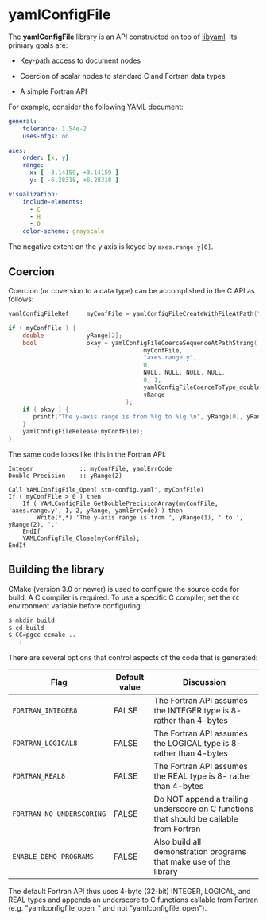 # yamlConfigFile

The **yamlConfigFile** library is an API constructed on top of [libyaml](https://github.com/yaml/libyaml).  Its primary goals are:

- Key-path access to document nodes

- Coercion of scalar nodes to standard C and Fortran data types

- A simple Fortran API

For example, consider the following YAML document:

```yaml
general:
    tolerance: 1.54e-2
    uses-bfgs: on

axes:
    order: [x, y]
    range:
      x: [ -3.14159, +3.14159 ]
      y: [ -6.28318, +6.28318 ]

visualization:
    include-elements:
      - C
      - H
      - O
    color-scheme: grayscale
```

The negative extent on the y axis is keyed by `axes.range.y[0]`.

## Coercion

Coercion (or coversion to a data type) can be accomplished in the C API as follows:

```C
yamlConfigFileRef     myConfFile = yamlConfigFileCreateWithFileAtPath("stm-config.yaml", yamlConfigFileOptions_doNotCache);

if ( myConfFile ) {
    double            yRange[2];
    bool              okay = yamlConfigFileCoerceSequenceAtPathString(
                                      myConfFile,
                                      "axes.range.y",
                                      0,
                                      NULL, NULL, NULL, NULL,
                                      0, 1,
                                      yamlConfigFileCoerceToType_double,
                                      yRange
                                 );
    if ( okay ) {
       printf("The y-axis range is from %lg to %lg.\n", yRange[0], yRange[1]);
    }
    yamlConfigFileRelease(myConfFile);
}
```

The same code looks like this in the Fortran API:

```Fortran
Integer             :: myConfFile, yamlErrCode
Double Precision    :: yRange(2)

Call YAMLConfigFile_Open('stm-config.yaml', myConfFile)
If ( myConfFile > 0 ) then
    If ( YAMLConfigFile_GetDoublePrecisionArray(myConfFile, 'axes.range.y', 1, 2, yRange, yamlErrCode) ) then
        Write(*,*) 'The y-axis range is from ', yRange(1), ' to ', yRange(2), '.'
    EndIf
    YAMLConfigFile_Close(myConfFile);
EndIf
```

## Building the library

CMake (version 3.0 or newer) is used to configure the source code for build.  A C compiler is required.  To use a specific C compiler, set the `CC` environment variable before configuring:

```bash
$ mkdir build
$ cd build
$ CC=pgcc ccmake ..
   :
```

There are several options that control aspects of the code that is generated:

| Flag | Default value | Discussion |
| ---- | ------------- | ---------- |
| `FORTRAN_INTEGER8` | FALSE | The Fortran API assumes the INTEGER type is 8- rather than 4-bytes |
| `FORTRAN_LOGICAL8` | FALSE | The Fortran API assumes the LOGICAL type is 8- rather than 4-bytes |
| `FORTRAN_REAL8` | FALSE | The Fortran API assumes the REAL type is 8- rather than 4-bytes |
| `FORTRAN_NO_UNDERSCORING` | FALSE | Do NOT append a trailing underscore on C functions that should be callable from Fortran |
| `ENABLE_DEMO_PROGRAMS` | FALSE | Also build all demonstration programs that make use of the library |

The default Fortran API thus uses 4-byte (32-bit) INTEGER, LOGICAL, and REAL types and appends an underscore to C functions callable from Fortran (e.g. "yamlconfigfile_open_" and not "yamlconfigfile_open"). 

